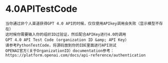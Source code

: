 # 4.0APITestCode
    当你通过非个人渠道获得GPT 4.0 API的时候，仅仅使用APIkey调用会失败（显示模型不存在）
    这时候你需要输入你的组织ID过验证，然后配合APIKey进行4.0的调用
    GPT 4.0 API Test Code (organization ID &amp; API Key）
    请参考PythonTestCode，将源码放到你的IDE里面进行API测试
    OPENAI官方(关于OrganizationID）documentation参考：
    https://platform.openai.com/docs/api-reference/authentication
